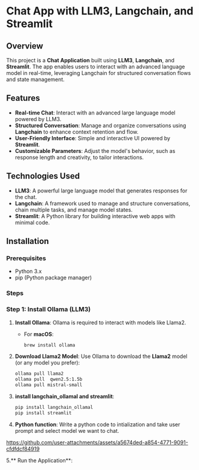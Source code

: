 # Chat App with LLM3, Langchain, and Streamlit


## Overview

This project is a **Chat Application** built using **LLM3**, **Langchain**, and **Streamlit**. The app enables users to interact with an advanced language model in real-time, leveraging Langchain for structured conversation flows and state management.

## Features

- **Real-time Chat**: Interact with an advanced large language model powered by LLM3.
- **Structured Conversation**: Manage and organize conversations using **Langchain** to enhance context retention and flow.
- **User-Friendly Interface**: Simple and interactive UI powered by **Streamlit**.
- **Customizable Parameters**: Adjust the model's behavior, such as response length and creativity, to tailor interactions.

## Technologies Used

- **LLM3**: A powerful large language model that generates responses for the chat.
- **Langchain**: A framework used to manage and structure conversations, chain multiple tasks, and manage model states.
- **Streamlit**: A Python library for building interactive web apps with minimal code.

## Installation

### Prerequisites

- Python 3.x
- pip (Python package manager)

### Steps

### Step 1: Install Ollama (LLM3)

1. **Install Ollama**:
   Ollama is required to interact with models like Llama2.

   - For **macOS**:
     ```bash
     brew install ollama
     ```

2. **Download Llama2 Model**:
   Use Ollama to download the **Llama2** model (or any model you prefer):

   ```bash
   ollama pull llama2
   ollama pull  qwen2.5:1.5b
   ollama pull mistral-small

   ```

3. **install langchain_ollamal and streamlit**:

   ```bash
   pip install langchain_ollamal
   pip install streamlit

   ```

4. **Python function**:
   Write a python code to intialization and take user prompt and select model we want to chat.


https://github.com/user-attachments/assets/a5674ded-a854-4771-9091-cfdfdcf84919


5.** Run the Application**:


